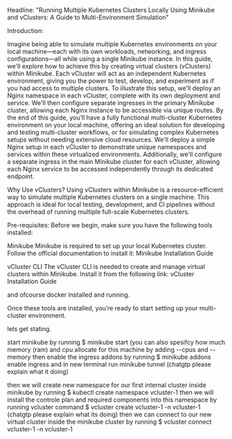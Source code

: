 Headline:
"Running Multiple Kubernetes Clusters Locally Using Minikube and vClusters: A Guide to Multi-Environment Simulation"

Introduction:

Imagine being able to simulate multiple Kubernetes environments on your local machine—each with its own workloads, networking, and ingress configurations—all while using a single Minikube instance. In this guide, we'll explore how to achieve this by creating virtual clusters (vClusters) within Minikube.
Each vCluster will act as an independent Kubernetes environment, giving you the power to test, develop, and experiment as if you had access to multiple clusters. To illustrate this setup, we'll deploy an Nginx namespace in each vCluster, complete with its own deployment and service. We'll then configure separate ingresses in the primary Minikube cluster, allowing each Nginx instance to be accessible via unique routes.
By the end of this guide, you’ll have a fully functional multi-cluster Kubernetes environment on your local machine, offering an ideal solution for developing and testing multi-cluster workflows, or for simulating complex Kubernetes setups without needing extensive cloud resources.
We'll deploy a simple Nginx setup in each vCluster to demonstrate unique namespaces and services within these virtualized environments. Additionally, we'll configure a separate ingress in the main Minikube cluster for each vCluster, allowing each Nginx service to be accessed independently through its dedicated endpoint.


Why Use vClusters?
Using vClusters within Minikube is a resource-efficient way to simulate multiple Kubernetes clusters on a single machine. This approach is ideal for local testing, development, and CI pipelines without the overhead of running multiple full-scale Kubernetes clusters.

Pre-requisites:
Before we begin, make sure you have the following tools installed:

Minikube
Minikube is required to set up your local Kubernetes cluster. Follow the official documentation to install it:
Minikube Installation Guide

vCluster CLI
The vCluster CLI is needed to create and manage virtual clusters within Minikube. Install it from the following link:
vCluster Installation Guide

and ofcourse docker installed and running.

Once these tools are installed, you’re ready to start setting up your multi-cluster environment.


lets get stating.

start minikube by running $ minikube start (you can also spesifcy how much memory (ram) and cpu allocate for this machine by adding --cpus and --memory
then enable the ingress addons by running $ minikube addons enable ingress
and in new terminal run minikube tunnel (chatgtp please explain what it doing)

then we will create new namespace for our first internal cluster inside minikube by running $ kubectl create namespace vcluster-1 
then we will install the controle plan and required components into this namespace by running vcluster command $ vcluster create vcluster-1 -n vcluster-1 (chatgtp please explain what its doing)
then we can connect to our new virtual cluster inside the minikube cluster by running $ vcluster connect vcluster-1 -n vcluster-1
